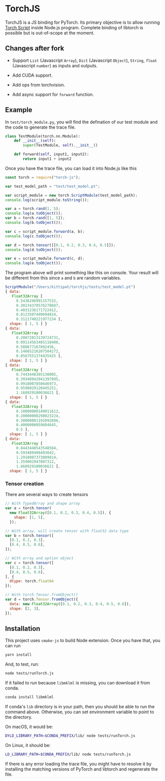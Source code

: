 # TorchJS

TorchJS is a JS binding for PyTorch. Its primary objective is to allow running [Torch Script](https://pytorch.org/docs/master/jit.html) inside Node.js program. Complete binding of libtorch is possible but is out-of-scope at the moment.

## Changes after fork

- Support ```List``` (Javascript ```Array```), ```Dict``` (Javascript ```Object```), ```String```, ```float``` (Javascript ```number```) as inputs and outputs.

- Add CUDA support.

- Add ops from torchvision.

- Add async support for ```forward``` function.

## Example

In `test/torch_module.py`, you will find the defination of our test module and the code to generate the trace file.

```python
class TestModule(torch.nn.Module):
    def __init__(self):
        super(TestModule, self).__init__()

    def forward(self, input1, input2):
        return input1 + input2
```

Once you have the trace file, you can load it into Node.js like this

```javascript
const torch = require("torch-js");

var test_model_path = "test/test_model.pt";

var script_module = new torch.ScriptModule(test_model_path);
console.log(script_module.toString());

var a = torch.rand(1, 5);
console.log(a.toObject());
var b = torch.rand([1, 5]);
console.log(b.toObject());

var c = script_module.forward(a, b);
console.log(c.toObject());

var d = torch.tensor([[0.1, 0.2, 0.3, 0.4, 0.5]]);
console.log(d.toObject());

var e = script_module.forward(c, d);
console.log(e.toObject());
```

The program above will print something like this on console. Your result will be different from this since `a` and `b` are random variables.

```javascript
ScriptModule("/Users/kittipat/torchjs/tests/test_model.pt")
{ data:
   Float32Array [
     0.5436246991157532,
     0.30234378576278687,
     0.4031236171722412,
     0.8123507499694824,
     0.3121740221977234 ],
  shape: [ 1, 5 ] }
{ data:
   Float32Array [
     0.20072013139724731,
     0.09114563465118408,
     0.588677167892456,
     0.14665216207504272,
     0.8567551374435425 ],
  shape: [ 1, 5 ] }
{ data:
   Float32Array [
     0.7443448305130005,
     0.39348942041397095,
     0.9918007850646973,
     0.9590029120445251,
     1.168929100036621 ],
  shape: [ 1, 5 ] }
{ data:
   Float32Array [
     0.10000000149011612,
     0.20000000298023224,
     0.30000001192092896,
     0.4000000059604645,
     0.5 ],
  shape: [ 1, 5 ] }
{ data:
   Float32Array [
     0.8443448543548584,
     0.593489408493042,
     1.2918007373809814,
     1.359002947807312,
     1.668929100036621 ],
  shape: [ 1, 5 ] }
```

### Tensor creation

There are several ways to create tensors

```javascript
// With TypedArray and shape array
var a = torch.tensor(
  new Float32Array([0.1, 0.2, 0.3, 0.4, 0.5]), {
    shape: [1, 5],
  });

// With array, will create tensor with float32 data type
var b = torch.tensor([
  [0.1, 0.2, 0.3],
  [0.4, 0.5, 0.6],
]);

// With array and option object
var c = torch.tensor([
  [0.1, 0.2, 0.3],
  [0.4, 0.5, 0.6],
], {
  dtype: torch.float64
});

// With torch.Tensor.fromObject()
var d = torch.Tensor.fromObject({
  data: new Float32Array([0.1, 0.2, 0.3, 0.4, 0.5, 0.6]),
  shape: [2, 3],
});
```

## Installation

This project uses `cmake-js` to build Node extension. Once you have that, you can run

```bash
yarn install
```

And, to test, run:

```bash
node tests/runTorch.js
```

If it failed to run because `libmklml` is missing, you can download it from conda.

```bash
conda install libmklml
```

If conda's `lib` directory is in your path, then you should be able to run the command above. Otherwise, you can set environment variable to point to the directory.

On macOS, it would be:

```bash
DYLD_LIBRARY_PATH=$CONDA_PREFIX/lib/ node tests/runTorch.js
```

On Linux, it should be:

```bash
LD_LIBRARY_PATH=$CONDA_PREFIX/lib/ node tests/runTorch.js
```

If there is any error loading the trace file, you might have to resolve it by installing the matching versions of PyTorch and libtorch and regenerate the file.
